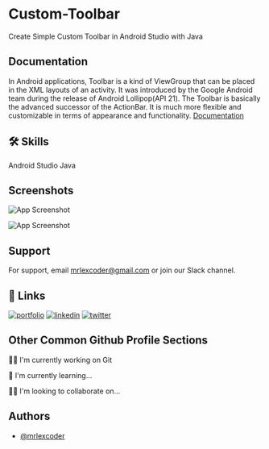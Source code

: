 # Custom-Toolbar

Create Simple Custom Toolbar in Android Studio with Java


## Documentation
In Android applications, Toolbar is a kind of ViewGroup that can be placed in the XML layouts of an activity. It was introduced by the Google Android team during the release of Android Lollipop(API 21). The Toolbar is basically the advanced successor of the ActionBar. It is much more flexible and customizable in terms of appearance and functionality. 
[Documentation](https://github.com/mrlexcoder/Custom-Toolbar-in-Android-Studio-/)


## 🛠 Skills
Android Studio 
Java


## Screenshots

![App Screenshot](https://blogger.googleusercontent.com/img/b/R29vZ2xl/AVvXsEgHIgzg1fTkVQB5dDKAG-d5RsYnTDD7tigN-ZtCyNhbXsuclwEp5LojwTrLSYer5pRR4p4-tW4PnkIOhizrCIpjMcQD9yFSCX3mL1wU4SU3aCCA1sh0EojsVTzza3d26se-TlZjMtWQpHUNQLaDwD8CkwWYDSyxoVMqFxIqkT2l--JDhBXmwpPWhH7FeQ/s2340/Custom-Toolbar-in-Android-Studio%203.jpg)

![App Screenshot](https://blogger.googleusercontent.com/img/b/R29vZ2xl/AVvXsEig1y3JGEFdn4mCfIn853CnOEHIfm8qfZq7s1kqwe7YEhW4DhPACgXVFaleWIjqdd_aNnxo6QGDJ9BU7qviNASDtUVsXswebLyAkfdm_rqOr90FUa6cKngqGv4GqwSOfza-LT_6eam0oa2smlxl2IEhSMgzShGlkicifNcU_OhNDrOodGlHg367087T2g/s2340/Custom-Toolbar-in-Android-Studio%202.jpg)


## Support
For support, email mrlexcoder@gmail.com or join our Slack channel.

## 🔗 Links
[![portfolio](https://img.shields.io/badge/my_portfolio-000?style=for-the-badge&logo=ko-fi&logoColor=white)](https://katherineoelsner.com/)
[![linkedin](https://img.shields.io/badge/linkedin-0A66C2?style=for-the-badge&logo=linkedin&logoColor=white)](https://www.linkedin.com/in/amit-kumar-4333641a6)
[![twitter](https://img.shields.io/badge/twitter-1DA1F2?style=for-the-badge&logo=twitter&logoColor=white)](https://twitter.com/mrlex_coder?t=gQtcw7UI_uBj6F9j7qmJ2Q&s=09)
## Other Common Github Profile Sections
👩‍💻 I'm currently working on Git

🧠 I'm currently learning...

👯‍♀️ I'm looking to collaborate on...
## Authors

- [@mrlexcoder](https://www.github.com/mrlexcoder)
